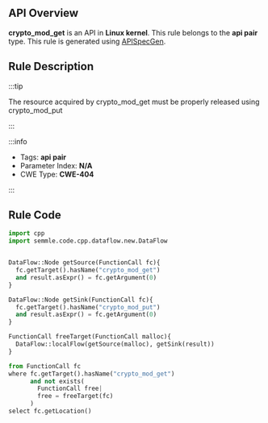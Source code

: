 ---
---


## API Overview
**crypto_mod_get** is an API in **Linux kernel**. This rule belongs to the **api pair** type. This rule is generated using [APISpecGen](../../tools/APISpecGen).
## Rule Description

:::tip

The resource acquired by crypto_mod_get must be properly released using crypto_mod_put

:::

:::info

- Tags: **api pair**
- Parameter Index: **N/A**
- CWE Type: **CWE-404**

:::

## Rule Code
```python
import cpp
import semmle.code.cpp.dataflow.new.DataFlow


DataFlow::Node getSource(FunctionCall fc){
  fc.getTarget().hasName("crypto_mod_get")
  and result.asExpr() = fc.getArgument(0)
}

DataFlow::Node getSink(FunctionCall fc){
  fc.getTarget().hasName("crypto_mod_put")
  and result.asExpr() = fc.getArgument(0)
}

FunctionCall freeTarget(FunctionCall malloc){
  DataFlow::localFlow(getSource(malloc), getSink(result))
}

from FunctionCall fc
where fc.getTarget().hasName("crypto_mod_get")
      and not exists(
        FunctionCall free| 
        free = freeTarget(fc)
      )
select fc.getLocation()

    
```